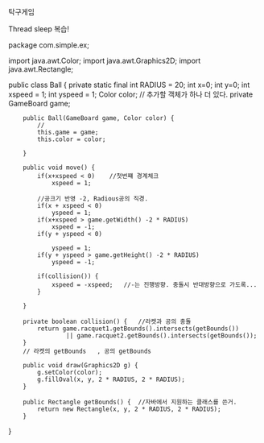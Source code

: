 탁구게임

Thread sleep 복습!


package com.simple.ex;

import java.awt.Color;
import java.awt.Graphics2D;
import java.awt.Rectangle;

public class Ball {
	private static final int RADIUS = 20;
	int x=0;
	int y=0;
	int xspeed = 1;
	int yspeed = 1;
	Color color;
	// 추가할 객체가 하나 더 있다.
	private GameBoard game;
	
		public Ball(GameBoard game, Color color) {
			//
			this.game = game;
			this.color = color;
			
		}
	
		public void move() {
			if(x+xspeed < 0)	//첫번쨰 경계체크
				xspeed = 1;
			
			//공크기 반영 -2, Radious공의 직경.
			if(x + xspeed < 0) 
				yspeed = 1;
			if(x+xspeed > game.getWidth() -2 * RADIUS) 
				xspeed = -1;
			if(y + yspeed < 0) 
				
				yspeed = 1;
			if(y + yspeed > game.getHeight() -2 * RADIUS)
				yspeed = -1;
			
			if(collision()) {
				xspeed = -xspeed;	//-는 진행방향. 충돌시 반대방향으로 가도록...
			}
			
		}

		private boolean collision() {	//라켓과 공의 충돌
			return game.racquet1.getBounds().intersects(getBounds())
					|| game.racquet2.getBounds().intersects(getBounds());
		} 
		// 라켓의 getBounds   , 공의 getBounds
		
		public void draw(Graphics2D g) {
			g.setColor(color);
			g.fillOval(x, y, 2 * RADIUS, 2 * RADIUS);
		}
	
		public Rectangle getBounds() {	//자바에서 지원하는 클래스를 쓴거.
			return new Rectangle(x, y, 2 * RADIUS, 2 * RADIUS);
		}
	
}
